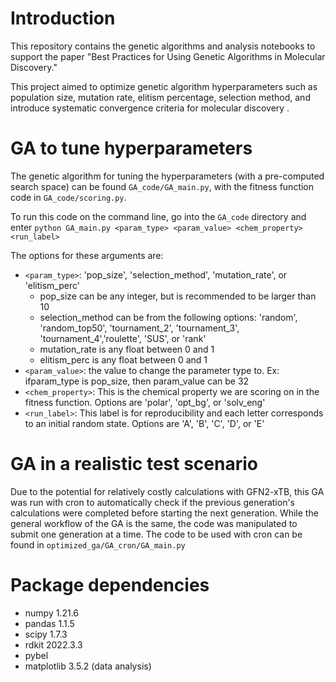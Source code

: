 # Introduction

This repository contains the genetic algorithms and analysis notebooks to support the paper "Best Practices for Using Genetic Algorithms in Molecular Discovery."

This project aimed to optimize genetic algorithm hyperparameters such as population size, mutation rate, elitism percentage, selection method, and introduce systematic convergence criteria for molecular discovery . 

# GA to tune hyperparameters

The genetic algorithm for tuning the hyperparameters (with a pre-computed search space) can be found `GA_code/GA_main.py`, with the fitness function code in `GA_code/scoring.py`.

To run this code on the command line, go into the `GA_code` directory and enter `python GA_main.py <param_type> <param_value> <chem_property> <run_label>`

The options for these arguments are:
- `<param_type>`: 'pop_size', 'selection_method', 'mutation_rate', or 'elitism_perc'
  - pop_size can be any integer, but is recommended to be larger than 10
  - selection_method can be from the following options: 'random', 'random_top50', 'tournament_2', 'tournament_3', 'tournament_4','roulette', 'SUS', or 'rank'
  - mutation_rate is any float between 0 and 1
  - elitism_perc is any float between 0 and 1
- `<param_value>`: the value to change the parameter type to. Ex: ifparam_type is pop_size, then param_value can be 32
- `<chem_property>`: This is the chemical property we are scoring on in the fitness function. Options are 'polar', 'opt_bg', or 'solv_eng'
- `<run_label>`: This label is for reproducibility and each letter corresponds to an initial random state. Options are 'A', 'B', 'C', 'D', or 'E'

# GA in a realistic test scenario
Due to the potential for relatively costly calculations with GFN2-xTB, this GA was run with cron to automatically check if the previous generation's calculations were completed before starting the next generation. While the general workflow of the GA is the same, the code was manipulated to submit one generation at a time. The code to be used with cron can be found in `optimized_ga/GA_cron/GA_main.py`

# Package dependencies
- numpy 1.21.6
- pandas 1.1.5
- scipy 1.7.3
- rdkit 2022.3.3
- pybel 
- matplotlib 3.5.2 (data analysis)
